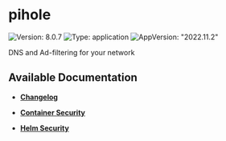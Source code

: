 # pihole

![Version: 8.0.7](https://img.shields.io/badge/Version-8.0.7-informational?style=flat-square) ![Type: application](https://img.shields.io/badge/Type-application-informational?style=flat-square) ![AppVersion: "2022.11.2"](https://img.shields.io/badge/AppVersion-"2022.11.2"-informational?style=flat-square)

DNS and Ad-filtering for your network

## Available Documentation

- [**Changelog**](CHANGELOG)

- [**Container Security**](container-security)

- [**Helm Security**](helm-security)

